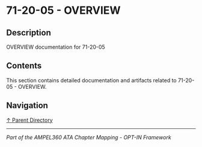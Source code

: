 # 71-20-05 - OVERVIEW

## Description

OVERVIEW documentation for 71-20-05

## Contents

This section contains detailed documentation and artifacts related to 71-20-05 - OVERVIEW.

## Navigation

[↑ Parent Directory](../README.md)

---

*Part of the AMPEL360 ATA Chapter Mapping - OPT-IN Framework*

